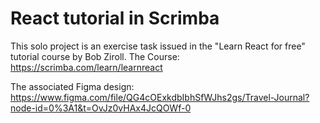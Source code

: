 # React tutorial in Scrimba
This solo project is an exercise task issued in the "Learn React for free" tutorial course by Bob Ziroll.
The Course:
https://scrimba.com/learn/learnreact

The associated Figma design:
https://www.figma.com/file/QG4cOExkdbIbhSfWJhs2gs/Travel-Journal?node-id=0%3A1&t=OvJz0vHAx4JcQOWf-0

